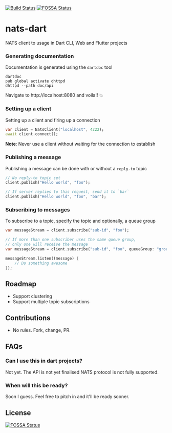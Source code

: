 [![Build Status](https://travis-ci.com/munukutla/nats-dart.svg?branch=master)](https://travis-ci.com/munukutla/nats-dart)
[![FOSSA Status](https://app.fossa.io/api/projects/git%2Bgithub.com%2Fmunukutla%2Fnats-dart.svg?type=shield)](https://app.fossa.io/projects/git%2Bgithub.com%2Fmunukutla%2Fnats-dart?ref=badge_shield)

# nats-dart
NATS client to usage in Dart CLI, Web and Flutter projects

### Generating documentation
Documentation is generated using the `dartdoc` tool
```shell
dartdoc
pub global activate dhttpd
dhttpd --path doc/api
```
Navigate to http://localhost:8080 and voila!! :boom:

### Setting up a client
Setting up a client and firing up a connection
```dart
var client = NatsClient("localhost", 4222);
await client.connect();
```
**Note**: Never use a client without waiting for the connection to establish

### Publishing a message
Publishing a message can be done with or without a `reply-to` topic
```dart
// No reply-to topic set
client.publish("Hello world", "foo");

// If server replies to this request, send it to `bar`
client.publish("Hello world", "foo", "bar");
```

### Subscribing to messages
To subscribe to a topic, specify the topic and optionally, a queue group
```dart
var messageStream = client.subscribe("sub-id", "foo");

// If more than one subscriber uses the same queue group,
// only one will receive the message
var messageStream = client.subscribe("sub-id", "foo", queueGroup: "group-1");

messageStream.listen((message) {
    // Do something awesome
});
```

## Roadmap
- Support clustering
- Support multiple topic subscriptions

## Contributions
- No rules. Fork, change, PR.

## FAQs
### Can I use this in dart projects?
Not yet. The API is not yet finalised NATS protocol is not fully supported.

### When will this be ready?
Soon I guess. Feel free to pitch in and it'll be ready sooner.

## License
[![FOSSA Status](https://app.fossa.io/api/projects/git%2Bgithub.com%2Fmunukutla%2Fnats-dart.svg?type=large)](https://app.fossa.io/projects/git%2Bgithub.com%2Fmunukutla%2Fnats-dart?ref=badge_large)